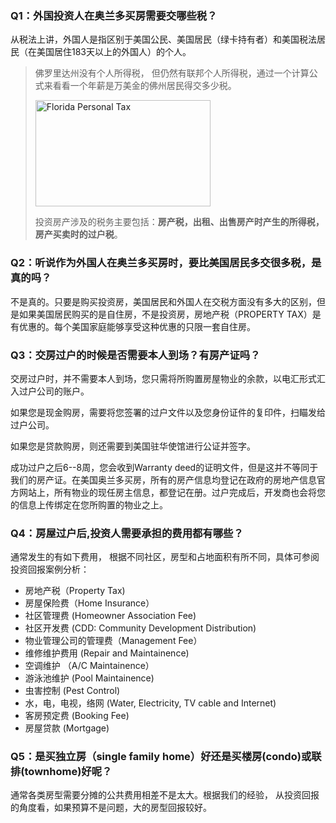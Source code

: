 ﻿

### Q1：外国投资人在奥兰多买房需要交哪些税？ 

从税法上讲，外国人是指区别于美国公民、美国居民（绿卡持有者）和美国税法居民（在美国居住183天以上的外国人）的个人。
> 佛罗里达州没有个人所得税， 但仍然有联邦个人所得税，通过一个计算公式来看看一个年薪是万美金的佛州居民得交多少税。
> 
> <p><a href="https://smartasset.com/taxes/florida-tax-calculator" target="_blank"><img alt="Florida Personal Tax" src="../images/qa_florida_tax.jpg" height = "170" width="280"></a></p>
> 
> 投资房产涉及的税务主要包括：**房产税，出租、出售房产时产生的所得税，房产买卖时的过户税**。 

### Q2：听说作为外国人在奥兰多买房时，要比美国居民多交很多税，是真的吗？ 

不是真的。只要是购买投资房，美国居民和外国人在交税方面没有多大的区别，但是如果美国居民购买的是自住房，不是投资房，房地产税（PROPERTY TAX）是有优惠的。每个美国家庭能够享受这种优惠的只限一套自住房。 

### Q3：交房过户的时候是否需要本人到场？有房产证吗？ 

交房过户时，并不需要本人到场，您只需将所购置房屋物业的余款，以电汇形式汇入过户公司的账户。 

如果您是现金购房，需要将您签署的过户文件以及您身份证件的复印件，扫瞄发给过户公司。 

如果您是贷款购房，则还需要到美国驻华使馆进行公证并签字。 

成功过户之后6--8周，您会收到Warranty deed的证明文件，但是这并不等同于我们的房产证。在美国奥兰多买房，所有的房产信息均登记在政府的房地产信息官方网站上，所有物业的现任房主信息，都登记在册。过户完成后，开发商也会将您的信息上传绑定在您所购置的物业之上。 

### Q4：房屋过户后,投资人需要承担的费用都有哪些？ 
通常发生的有如下费用， 根据不同社区，房型和占地面积有所不同，具体可参阅投资回报案例分析：

- 房地产税（Property Tax) 
- 房屋保险费（Home Insurance）  
- 社区管理费 (Homeowner Association Fee) 
- 社区开发费 (CDD: Community Development Distribution)
- 物业管理公司的管理费（Management Fee）
- 维修维护费用  (Repair and Maintainence)
- 空调维护 （A/C Maintainence）
- 游泳池维护 (Pool Maintainence)
- 虫害控制 (Pest Control)
- 水，电，电视，络网 (Water, Electricity, TV cable and Internet)
- 客房预定费 (Booking Fee)
- 房屋贷款 (Mortgage)

### Q5：是买独立房（single family home）好还是买楼房(condo)或联排(townhome)好呢？ 

通常各类房型需要分摊的公共费用相差不是太大。根据我们的经验， 从投资回报的角度看，如果预算不是问题，大的房型回报较好。
 